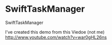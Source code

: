 SwiftTaskManager
================

SwiftTaskManager

I've created this demo from this Viedoe (not me)
http://www.youtube.com/watch?v=war0gHL26ns

